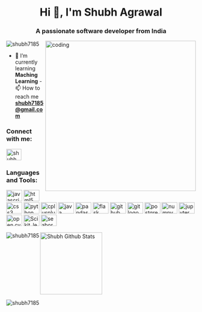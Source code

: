 <h1 align="center">Hi 👋, I'm Shubh Agrawal</h1>
<h3 align="center">A passionate software developer from India</h3>
<img
  align="right"
  alt="coding"
  width="400"
  src="https://cdn.dribbble.com/users/1059583/screenshots/4171367/coding-freak.gif"
/>

<p align="left">
  <img
    src="https://komarev.com/ghpvc/?username=shubh7185&label=Profile%20views&color=0e75b6&style=flat"
    alt="shubh7185"
  />
</p>

- 🌱 I’m currently learning **Maching Learning** - 📫 How to reach me
**shubh7185@gmail.com**

<h3 align="left">Connect with me:</h3>
<p align="left">
  <a href="https://linkedin.com/in/shubh agrawal" target="blank"
    ><img
      align="center"
      src="https://raw.githubusercontent.com/rahuldkjain/github-profile-readme-generator/master/src/images/icons/Social/linked-in-alt.svg"
      alt="shubh agrawal"
      height="30"
      width="40"
  /></a>
</p>

<h3 align="left">Languages and Tools:</h3>
<p align="left">
  <img
    src="https://cdn.jsdelivr.net/gh/devicons/devicon/icons/javascript/javascript-original.svg"
    height="30"
    width="42"
    alt="javascript logo"
  />
  <img
    src="https://cdn.jsdelivr.net/gh/devicons/devicon/icons/html5/html5-original.svg"
    height="30"
    width="42"
    alt="html5 logo"
  />
  <img
    src="https://cdn.jsdelivr.net/gh/devicons/devicon/icons/css3/css3-original.svg"
    height="30"
    width="42"
    alt="css3 logo"
  />
  <img
    src="https://cdn.jsdelivr.net/gh/devicons/devicon/icons/python/python-original.svg"
    height="30"
    width="42"
    alt="python logo"
  />
  <img
    src="https://cdn.jsdelivr.net/gh/devicons/devicon/icons/cplusplus/cplusplus-original.svg"
    height="30"
    width="42"
    alt="cplusplus logo"
  />
  <img
    src="https://cdn.jsdelivr.net/gh/devicons/devicon/icons/java/java-original.svg"
    height="30"
    width="42"
    alt="java logo"
  />
  <img
    src="https://cdn.jsdelivr.net/gh/devicons/devicon/icons/pandas/pandas-original.svg"
    height="30"
    width="42"
    alt="pandas logo"
  />
  <img
    src="https://cdn.jsdelivr.net/gh/devicons/devicon/icons/flask/flask-original.svg"
    height="30"
    width="42"
    alt="flask logo"
  />
  <img
    src="https://cdn.jsdelivr.net/gh/devicons/devicon/icons/github/github-original.svg"
    height="30"
    width="42"
    alt="github logo"
  />
  <img
    src="https://cdn.jsdelivr.net/gh/devicons/devicon/icons/git/git-original.svg"
    height="30"
    width="42"
    alt="git logo"
  />
  <img
    src="https://cdn.jsdelivr.net/gh/devicons/devicon/icons/postgresql/postgresql-original.svg"
    height="30"
    width="42"
    alt="postgresql logo"
  />
  <img
    src="https://cdn.jsdelivr.net/gh/devicons/devicon/icons/numpy/numpy-original.svg"
    height="30"
    width="42"
    alt="numpy logo"
  />
  <img
    src="https://cdn.jsdelivr.net/gh/devicons/devicon/icons/jupyter/jupyter-original.svg"
    height="30"
    width="42"
    alt="jupyter logo"
  />
  <img
    src="https://www.vectorlogo.zone/logos/opencv/opencv-icon.svg"
    height="30"
    width="42"
    alt="open cv"
  />
  <img
    src="https://upload.wikimedia.org/wikipedia/commons/0/05/Scikit_learn_logo_small.svg"
    height="30"
    width="42"
    alt="Scikit_learn"
  />
  <img
    src="https://seaborn.pydata.org/_images/logo-mark-lightbg.svg"
    height="30"
    width="42"
    alt="seaborn"
  />
</p>

<p>
  <img
    align="left"
    src="https://github-readme-stats.vercel.app/api/top-langs?username=shubh7185&locale=en&hide_title=false&layout=compact&card_width=320&langs_count=5&theme=dark&hide_border=false&order=2"
    alt="shubh7185"
  />
</p>

<img alt="Shubh Github Stats"
    src="https://github-readme-stats.vercel.app/api?username=Shubh&show_icons=true&count_private=true&theme=dark&bg_color=151515" height=165 /></a>

<p>
  <img
    align="center"
    src="https://streak-stats.demolab.com?user=shubh7185&locale=en&mode=daily&theme=dark&hide_border=false&border_radius=5&order=3"
    alt="shubh7185"
  />
</p>
